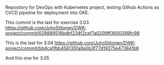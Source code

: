 Repository for DevOps with Kubernetes project, testing Github Actions as CI/CD pipeline for deployment into GKE. 

This commit is the last for exercise 3.03
https://github.com/JuhoSiitonen/DWK-project/commit/629889516bdbf234f2cef7a0209ff3600399fc98

This is the last for 3.04
https://github.com/JuhoSiitonen/DWK-project/commit/bb4ca1fbb456135fa9a0b3f77d19275e473841b6

And this one for 3.05

